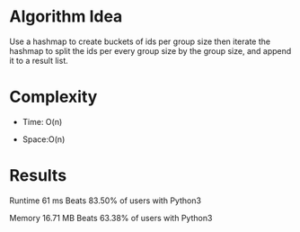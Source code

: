 # Algorithm Idea

Use a hashmap to create buckets of ids per group size then iterate the hashmap to split the ids per every group size by the group size, and append it to a result list.

# Complexity

- Time: O(n)

- Space:O(n)

# Results


Runtime
61
ms
Beats
83.50%
of users with Python3

Memory
16.71
MB
Beats
63.38%
of users with Python3